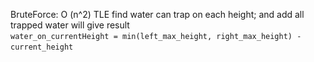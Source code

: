 BruteForce: O (n^2) TLE
find water can trap on each height;
and add all trapped water will give result <br>
​
```water_on_currentHeight = min(left_max_height, right_max_height) - current_height```
​